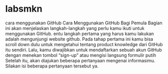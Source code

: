 # labsmkn
cara menggunakan GitHub
Cara Menggunakan GitHub Bagi Pemula
Bagian ini akan menjelaskan langkah-langkah yang perlu kamu ikuti untuk menggunakan GitHub.
entu langkah pertama yang harus kamu lakukan adalah mengunjungi website github. Pada tahap pertama ini kamu bisa scroll down dulu untuk mengetahui tentang product knowledge dari GitHub itu sendiri. Lalu, kamu diwajibkan untuk mendaftarkan sebuah akun GitHub dengan menekan tombol “sign-up” atau mengisi langsung formulir putih 
Setelah itu, akan diajukan beberapa pertanyaan mengenai informasimu. Silakan isi beberapa pertanyaan tersebut ya.
